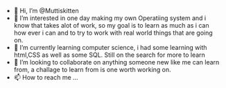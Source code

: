 - 👋 Hi, I’m @Muttiskitten
- 👀 I’m interested in one day making my own Operatiing system and i know that takes alot of work, so my goal is to learn as much as i can how ever i can and to try to work with real world things that are going on.
- 🌱 I’m currently learning computer science, i had some learning with html,CSS as well as some SQL. Still on the search for more to learn
- 💞️ I’m looking to collaborate on anything someone new like me can learn from, a challage to learn from is one worth working on.
- 📫 How to reach me ...

<!---
Muttiskitten/Muttiskitten is a ✨ special ✨ repository because its `README.md` (this file) appears on your GitHub profile.
You can click the Preview link to take a look at your changes.
--->
